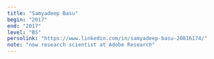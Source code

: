 ```yaml
---
title: "Samyadeep Basu"
begin: "2017"
end: "2017"
level: "BS"
persolink: "https://www.linkedin.com/in/samyadeep-basu-20816174/"
note: "now research scientist at Adobe Research"
---
```

